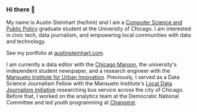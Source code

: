 ### Hi there 👋

My name is Austin Steinhart (he/him) and I am a [Computer Science and Public Policy](https://capp.uchicago.edu/) graduate student at the University of Chicago. I am interested in civic tech, data journalism, and empowering local communities with data and technology.

See my portfolio at [austinsteinhart.com](https://austinsteinhart.com/).

I am currently a data editor with the [Chicago Maroon](https://chicagomaroon.com/staff_name/austin-steinhart/), the university's independent student newspaper, and a research engineer with the [Mansueto Institute for Urban Innovation](https://miurban.uchicago.edu/). Previously, I served as a Data Science Journalism Fellow with the Mansueto Institute's [Local Data Journalism Initiative](https://miurban.uchicago.edu/opportunities/local-data-journalism-initiative/") researching bus service across the city of Chicago. Before that, I worked on the analytics team at the Democratic National Committee and led youth programming at [Changeist](https://www.changeist.org/).
